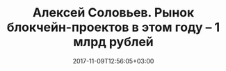---
title: "Алексей Соловьев. Рынок блокчейн-проектов в этом году – 1 млрд рублей"
text: "текст про новость"
date: 2017-11-09T12:56:05+03:00
draft: true
type: "News"
---